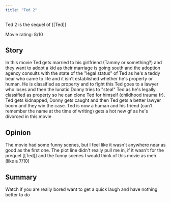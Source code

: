 ```yaml
---
title: "Ted 2"
---
```

Ted 2 is the sequel of [[Ted]]

Movie rating: 8/10

## Story

In this movie Ted gets married to his girlfriend (Tammy or something?) and they want to adopt a kid as their marriage is going south and the adoption agency consults with the state of the "legal status" of Ted as he's a teddy bear who came to life and it isn't established whether he's property or human. He is classified as property and to fight this Ted goes to a lawyer who loses and then the lunatic Donny tries to "steal" Ted as he's legally classified as property so he can clone Ted for himself (childhood trauma fr). Ted gets kidnapped, Donny gets caught and then Ted gets a better lawyer boom and they win the case. Ted is now a human and his friend (can't remember the name at the time of writing) gets a hot new gf as he's divorced in this movie

## Opinion

The movie had some funny scenes, but I feel like it wasn't anywhere near as good as the first one. The plot line didn't really pull me in, if it wasn't for the prequel [[Ted]] and the funny scenes I would think of this movie as meh (like a 7/10)

## Summary

Watch if you are really bored want to get a quick laugh and have nothing better to do